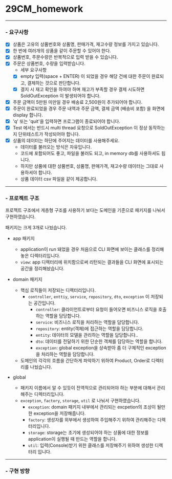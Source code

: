 # 29CM_homework
---

### - 요구사항
- [x] 상품은 고유의 상품번호와 상품명, 판매가격, 재고수량 정보를 가지고 있습니다.
- [x] 한 번에 여러개의 상품을 같이 주문할 수 있어야 한다.
- [x] 상품번호, 주문수량은 반복적으로 입력 받을 수 있습니다.
- [x] 주문은 상품번호, 수량을 입력받습니다.
  - 세부 요구사항
  - [x] empty 입력(space + ENTER) 이 되었을 경우 해당 건에 대한 주문이 완료되고, 결제하는 것으로 판단합니다.
  - [x] 결지 시 재고 확인을 하여야 하며 재고가 부족할 경우 결제 시도하면 SoldOutException 이 발생되어야 합니다.
- [x] 주문 금액이 5만원 미만일 경우 배송료 2,500원이 추가되어야 합니다.
- [x] 주문이 완료되었을 경우 주문 내역과 주문 금액, 결제 금액 (배송비 포함) 을 화면에 display 합니다.
- [x] 'q' 또는 'quit'을 입력하면 프로그램이 종료되어야 합니다.
- [x] Test 에서는 반드시 multi thread 요청으로 SoldOutException 이 정상 동작하는지 단위테스트가 작성되어야 합니다.
- [x] 상품의 데이터는 하단에 주어지는 데이터를 사용해주세요.
  - 데이터를 불러오는 방식은 자유입니다.
  - 코드에 포함되어도 좋고, 파일을 불러도 되고, in memory db를 사용하셔도 됩니다.
  - 하지만 상품에 대한 상품번호, 상품명, 판매가격, 재고수량 데이터는 그대로 사용하셔야 합니다.
  - 상품 데이터 csv 파일을 같이 제공합니다.
     
---

### - 프로젝트 구조

프로젝트 구조에서 게층형 구조를 사용하기 보다는 도메인을 기준으로 패키지를 나눠서 구현하였습니다.

패키지는 크게 3개로 나눴습니다.

- app 패키지
  - application이 run 돼었을 경우 처음으로 CLI 화면에 보이는 클래스를 정리해놓은 디렉터리입니다.
  - `view`: app 디렉터리에 위치함으로써 리턴되는 결과들을 CLI 화면에 표시되는 공간을 정리해놨습니다.

- domain 패키지
  - 핵심 로직들이 저장되는 디렉터리입니다.
    - `controller`, `enttiy`, `service`, `repository`, `dto`, `exception` 이 저장되는 공간입니다.
      - `controller`: 클라이언트로부터 요청이 들어오면 비즈니스 로직을 호출하는 역할을 담당합니다.
      - `service`: 비즈니스 로직을 처리하는 역할을 담당합니다.
      - `repository`: entity(객체)에 접근하는 역할을 담당합니다.
      - `entity`: 데이터의 모델을 관리하는 역할을 담당합니다..
      - `dto`: 데이터를 전달하기 위한 단순한 객체를 담당하는 역할을 합니다.
      - `exception`: global exception을 상속받아 좀 더 구체적인 exception을 처리하는 역할을 담당합니다.
  - 도메인의 각각의 흐름을 간단하게 파악하기 위하여 Product, Order로 디렉터리를 나눴습니다.
  
- global
  - 패키지 이름에서 알 수 있듯이 전역적으로 관리되어야 하는 부분에 대해서 관리해주는 디렉터리입니다.
  - `exception`, `factory`, `storage`, `util` 로 나눠서 구현하였습니다.
    - `exception`: domain 패키지 내부에서 관리되는 excpetion의 조상이 될만한 exception을 저장해줍니다.
    - `factory`: 생성자를 외부에서 생성하여 주입해주기 위하여 관리해주는 디렉터리입니다.
    - `storage`: storage는 초기에 생성되어야 하는 상품에 대한 정보를 application이 실행될 때 만드는 역할을 합니다.
    - `util`: 입력(Console)받기 위한 클래스를 저장해주기 위하여 생성한 디렉터리 입니다.


---

### - 구현 방향
